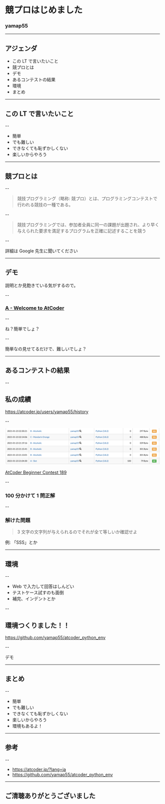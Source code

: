 <style type="text/css">
  .reveal h1,
  .reveal h2,
  .reveal h3,
  .reveal h4,
  .reveal h5,
  .reveal h6 {
    text-transform: none;
  }
</style>

# 競プロはじめました

### yamap55

---

## アジェンダ

- この LT で言いたいこと
- 競プロとは
- デモ
- あるコンテストの結果
- 環境
- まとめ

---

## この LT で言いたいこと

--

- 簡単
- でも難しい
- できなくても恥ずかしくない
- 楽しいからやろう

---

## 競プロとは

--

> 競技プログラミング（略称: 競プロ）とは、プログラミングコンテストで行われる競技の一種である。

--

> 競技プログラミングでは、参加者全員に同一の課題が出題され、より早く与えられた要求を満足するプログラムを正確に記述することを競う

--

詳細は Google 先生に聞いてください

---

## デモ

説明とか見飽きている気がするので。

--

### [A - Welcome to AtCoder](https://atcoder.jp/contests/practice/tasks/practice_1)

--

ね？簡単でしょ？

--

簡単なの見せてるだけで、難しいでしょ？

---

## あるコンテストの結果

--

## 私の成績

https://atcoder.jp/users/yamap55/history

--

![AtCoder Beginner Contest 189](img1.png)

[AtCoder Beginner Contest 189](https://atcoder.jp/contests/abc189)

--

### 100 分かけて 1 問正解

--

### 解けた問題

> 3 文字の文字列が与えられるのでそれが全て等しいか確認せよ

例: 「SSS」とか

---

## 環境

--

- Web で入力して回答はしんどい
- テストケース試すのも面倒
- 補完、インデントとか

--

## 環境つくりました！！

https://github.com/yamap55/atcoder_python_env

--

デモ

---

## まとめ

--

- 簡単
- でも難しい
- できなくても恥ずかしくない
- 楽しいからやろう
- 環境もあるよ！

---

## 参考

--

- https://atcoder.jp/?lang=ja
- https://github.com/yamap55/atcoder_python_env

---

## ご清聴ありがとうございました
